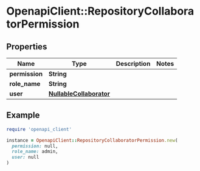 # OpenapiClient::RepositoryCollaboratorPermission

## Properties

| Name | Type | Description | Notes |
| ---- | ---- | ----------- | ----- |
| **permission** | **String** |  |  |
| **role_name** | **String** |  |  |
| **user** | [**NullableCollaborator**](NullableCollaborator.md) |  |  |

## Example

```ruby
require 'openapi_client'

instance = OpenapiClient::RepositoryCollaboratorPermission.new(
  permission: null,
  role_name: admin,
  user: null
)
```

